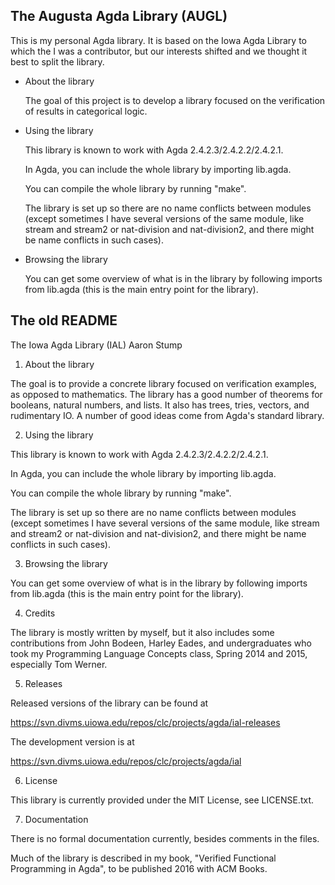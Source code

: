The Augusta Agda Library (AUGL)
-------------------------------

This is my personal Agda library.  It is based on the Iowa Agda
Library to which the I was a contributor, but our interests shifted
and we thought it best to split the library.

- About the library

  The goal of this project is to develop a library focused on the
  verification of results in categorical logic.

- Using the library

  This library is known to work with Agda 2.4.2.3/2.4.2.2/2.4.2.1.

  In Agda, you can include the whole library by importing lib.agda.

  You can compile the whole library by running "make".

  The library is set up so there are no name conflicts between modules
  (except sometimes I have several versions of the same module, like
  stream and stream2 or nat-division and nat-division2, and there
  might be name conflicts in such cases).

- Browsing the library

  You can get some overview of what is in the library by following
  imports from lib.agda (this is the main entry point for the
  library).


The old README
--------------

The Iowa Agda Library (IAL)
Aaron Stump

1. About the library

The goal is to provide a concrete library focused on verification
examples, as opposed to mathematics.  The library has a good number
of theorems for booleans, natural numbers, and lists.  It also has
trees, tries, vectors, and rudimentary IO.  A number of good ideas
come from Agda's standard library.

2. Using the library 

This library is known to work with Agda 2.4.2.3/2.4.2.2/2.4.2.1.

In Agda, you can include the whole library by importing lib.agda.  

You can compile the whole library by running "make".

The library is set up so there are no name conflicts between modules
(except sometimes I have several versions of the same module, like
stream and stream2 or nat-division and nat-division2, and there might
be name conflicts in such cases).

3. Browsing the library

You can get some overview of what is in the library by following
imports from lib.agda (this is the main entry point for the library).

4. Credits

The library is mostly written by myself, but it also includes some
contributions from John Bodeen, Harley Eades, and undergraduates who
took my Programming Language Concepts class, Spring 2014 and 2015,
especially Tom Werner.

5. Releases

Released versions of the library can be found at

https://svn.divms.uiowa.edu/repos/clc/projects/agda/ial-releases

The development version is at

https://svn.divms.uiowa.edu/repos/clc/projects/agda/ial

6. License

This library is currently provided under the MIT License, see LICENSE.txt.

7. Documentation

There is no formal documentation currently, besides comments in the files.

Much of the library is described in my book, "Verified Functional
Programming in Agda", to be published 2016 with ACM Books.

